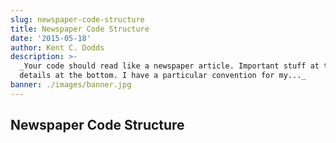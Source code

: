 ```yaml
---
slug: newspaper-code-structure
title: Newspaper Code Structure
date: '2015-05-18'
author: Kent C. Dodds
description: >-
  _Your code should read like a newspaper article. Important stuff at the top,
  details at the bottom. I have a particular convention for my..._
banner: ./images/banner.jpg
---
```


## Newspaper Code Structure
